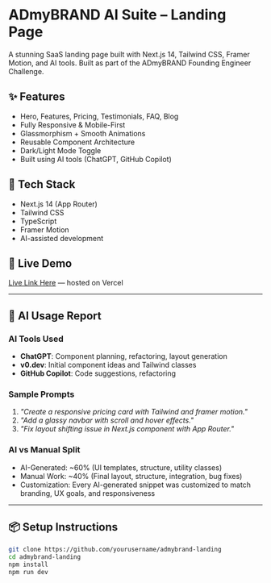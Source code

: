 
# ADmyBRAND AI Suite – Landing Page

A stunning SaaS landing page built with Next.js 14, Tailwind CSS, Framer Motion, and AI tools. Built as part of the ADmyBRAND Founding Engineer Challenge.

## ✨ Features

- Hero, Features, Pricing, Testimonials, FAQ, Blog
- Fully Responsive & Mobile-First
- Glassmorphism + Smooth Animations
- Reusable Component Architecture
- Dark/Light Mode Toggle
- Built using AI tools (ChatGPT, GitHub Copilot)

## 🔧 Tech Stack

- Next.js 14 (App Router)
- Tailwind CSS
- TypeScript
- Framer Motion
- AI-assisted development

## 🚀 Live Demo

[Live Link Here](https://admybrand-ai-suite-iota.vercel.app/) — hosted on Vercel

---

## 🤖 AI Usage Report

### AI Tools Used
- **ChatGPT**: Component planning, refactoring, layout generation
- **v0.dev**: Initial component ideas and Tailwind classes
- **GitHub Copilot**: Code suggestions, refactoring

### Sample Prompts
1. *"Create a responsive pricing card with Tailwind and framer motion."*
2. *"Add a glassy navbar with scroll and hover effects."*
3. *"Fix layout shifting issue in Next.js component with App Router."*

### AI vs Manual Split
- AI-Generated: ~60% (UI templates, structure, utility classes)
- Manual Work: ~40% (Final layout, structure, integration, bug fixes)
- Customization: Every AI-generated snippet was customized to match branding, UX goals, and responsiveness

---

## 📦 Setup Instructions

```bash
git clone https://github.com/yourusername/admybrand-landing
cd admybrand-landing
npm install
npm run dev


